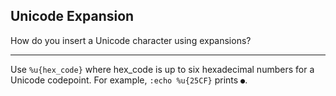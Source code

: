 ## Unicode Expansion

How do you insert a Unicode character using expansions?

---

Use `%u{hex_code}` where hex_code is up to six hexadecimal numbers for a Unicode codepoint. For example, `:echo %u{25CF}` prints `●`.

